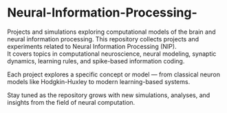 # Neural-Information-Processing-
Projects and simulations exploring computational models of the brain and neural information processing.
This repository collects projects and experiments related to Neural Information Processing (NIP).  
It covers topics in computational neuroscience, neural modeling, synaptic dynamics, learning rules, and spike-based information coding.

Each project explores a specific concept or model — from classical neuron models like Hodgkin-Huxley to modern learning-based systems.

Stay tuned as the repository grows with new simulations, analyses, and insights from the field of neural computation.

